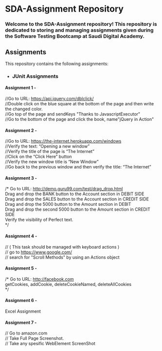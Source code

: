 # SDA-Assignment Repository
### Welcome to the SDA-Assignment repository! This repository is dedicated to storing and managing assignments given during the Software Testing Bootcamp at Saudi Digital Academy.
## Assignments
This repository contains the following assignments:

- ### JUnit Assignments <br>
#### Assignment 1 - <br>
//Go to URL: https://api.jquery.com/dblclick/<br>
//Double click on the blue square at the bottom of the page and then write the changed color.<br>
//Go top of the page and sendKeys "Thanks to JavascriptExecutor"<br>
//Go to the bottom of the page and click the book, name"jQuery in Action"<br>

#### Assignment 2 - <br>
//Go to URL: https://the-internet.herokuapp.com/windows<br>
//Verify the text: “Opening a new window”<br>
//Verify the title of the page is “The Internet”<br>
//Click on the “Click Here” button<br>
//Verify the new window title is “New Window”<br>
//Go back to the previous window and then verify the title: “The Internet”<br>
#### Assignment 3 - <br>
/*
Go to URL: http://demo.guru99.com/test/drag_drop.html<br>
Drag and drop the BANK button to the Account section in DEBIT SIDE<br>
Drag and drop the SALES button to the Account section in CREDIT SIDE<br>
Drag and drop the 5000 button to the Amount section in DEBIT <br>
Drag and drop the second 5000 button to the Amount section in CREDIT SIDE<br>
Verify the visibility of Perfect text.<br>
*/
#### Assignment 4 - <br>
// ( This task should be managed with keyboard actions )<br>
// go to https://www.google.com/<br>
// search for "Scroll Methods" by using an Actions object<br>
#### Assignment 5 - <br>
/*   Go to URL: http://facebook.com<br>
     getCookies,
     addCookie,
     deleteCookieNamed,
     deleteAllCookies<br>
*/<br>
#### Assignment 6 - <br>
Excel Assignment <br>
#### Assignment 7 - 
// Go to amazon.com <br>
// Take Full Page Screenshot. <br>
// Take any spesific WebElement ScreenShot <br>
